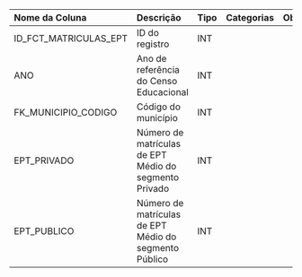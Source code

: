 | Nome da Coluna        | Descrição                                             | Tipo   | Categorias   | Observação    |
|:----------------------|:------------------------------------------------------|:-------|:-------------|:--------------|
| ID_FCT_MATRICULAS_EPT | ID do registro                                        | INT    |              |               |
| ANO                   | Ano de referência do Censo Educacional                | INT    |              |               |
| FK_MUNICIPIO_CODIGO   | Código do município                                   | INT    |              |               |
| EPT_PRIVADO           | Número de matrículas de EPT Médio do segmento Privado | INT    |              |               |
| EPT_PUBLICO           | Número de matrículas de EPT Médio do segmento Público | INT    |              |               |